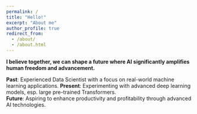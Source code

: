 ```yaml
---
permalink: /
title: "Hello!"
excerpt: "About me"
author_profile: true
redirect_from: 
  - /about/
  - /about.html
---
```


**I believe together, we can shape a future where AI significantly amplifies human freedom and advancement.**

**Past**: Experienced Data Scientist with a focus on real-world machine learning applications.
**Present**: Experimenting with advanced deep learning models, esp. large pre-trained Transformers.         
**Future**: Aspiring to enhance productivity and profitability through advanced AI technologies.

<!-- 
## I am an AI and Tech Enthusiast 

More specifically, I'm fascinated by the transformative potential of Large Language Models and the fresh opportunities they bring. My optimism for AI's future fuels my passion to look for new ideas and applications, while maintaining a keen awareness of AI safety.   
**I believe together, we can shape a future where AI significantly amplifies human freedom and advancement.**

### Proficiencies: Data, Machine Learning, and Programming -->
